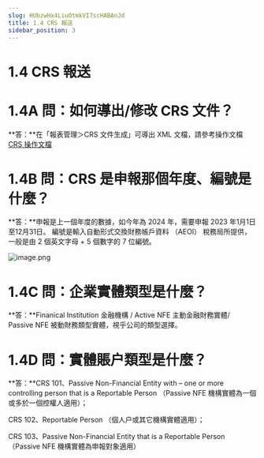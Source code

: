 ```yaml
---
slug: HUbzwHx4LiuOtmkVI7scHABAnJd
title: 1.4 CRS 報送
sidebar_position: 3
---
```



# 1.4 CRS 報送


# 1.4A 問：如何導出/修改 CRS 文件？


**答：**在「報表管理＞CRS 文件生成」可導出 XML 文檔，請參考操作文檔 [CRS 操作文檔](https://www.notion.so/22b5bab0c2cc815e8706c23228d20251)



# 1.4B 問：CRS 是申報那個年度、編號是什麼？


**答：**申報是上一個年度的數據，如今年為 2024 年，需要申報 2023 年1月1日至12月31日。
編號是輸入自動形式交換財務帳戶資料 （AEOI） 稅務局所提供，一般是由 2 個英文字母 + 5 個數字的 7 位編號。


![image.png](/assets/bdf6417dcce7f01c36e73b54eb61d040.png)


# 1.4C 問：企業實體類型是什麼？


**答：**Finanical Institution 金融機構 / Active NFE 主動金融財務實體/ Passive NFE 被動財務類型實體，視乎公司的類型選擇。


# 1.4D 問：實體賬户類型是什麼？


**答：**CRS 101、Passive Non-Financial Entity with – one or more controlling person that is a Reportable Person （Passive NFE 機構實體為一個或多於一個控權人適用）；


CRS 102、Reportable Person （個人户或其它機構實體適用）；


CRS 103、Passive Non-Financial Entity that is a Reportable Person （Passive NFE 機構實體為申報對象適用）

